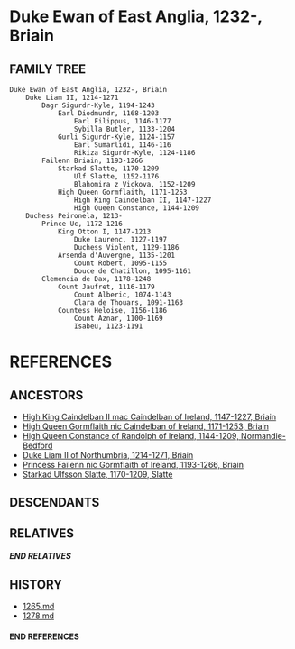 # Duke Ewan of East Anglia, 1232-, Briain

## FAMILY TREE

```
Duke Ewan of East Anglia, 1232-, Briain
    Duke Liam II, 1214-1271
        Dagr Sigurdr-Kyle, 1194-1243
            Earl Diodmundr, 1168-1203
                Earl Filippus, 1146-1177
                Sybilla Butler, 1133-1204
            Gurli Sigurdr-Kyle, 1124-1157
                Earl Sumarlidi, 1146-116
                Rikiza Sigurdr-Kyle, 1124-1186
        Failenn Briain, 1193-1266
            Starkad Slatte, 1170-1209
                Ulf Slatte, 1152-1176
                Blahomira z Vickova, 1152-1209
            High Queen Gormflaith, 1171-1253    
                High King Caindelban II, 1147-1227
                High Queen Constance, 1144-1209
    Duchess Peironela, 1213-
        Prince Uc, 1172-1216
            King Otton I, 1147-1213
                Duke Laurenc, 1127-1197
                Duchess Violent, 1129-1186
            Arsenda d'Auvergne, 1135-1201
                Count Robert, 1095-1155
                Douce de Chatillon, 1095-1161
        Clemencia de Dax, 1178-1248
            Count Jaufret, 1116-1179    
                Count Alberic, 1074-1143
                Clara de Thouars, 1091-1163
            Countess Heloise, 1156-1186
                Count Aznar, 1100-1169
                Isabeu, 1123-1191
```


# REFERENCES

## ANCESTORS
* [High King Caindelban II mac Caindelban of Ireland, 1147-1227, Briain](caindelban_ii_mac_caindelban_1147.md)
* [High Queen Gormflaith nic Caindelban of Ireland, 1171-1253, Briain](gormflaith_nic_caindelban_1171.md)
* [High Queen Constance of Randolph of Ireland, 1144-1209, Normandie-Bedford](constance_randolph_1144.md)
* [Duke Liam II of Northumbria, 1214-1271, Briain](liam_ii_1214.md)
* [Princess Failenn nic Gormflaith of Ireland, 1193-1266, Briain](failenn_nic_gormflaith_1193.md)
* [Starkad Ulfsson Slatte, 1170-1209, Slatte](starkad_ulfsson_1170.md)

## DESCENDANTS

## RELATIVES

##### END RELATIVES 
## HISTORY
* [1265.md](../h/1265.md)
* [1278.md](../h/1278.md)

#### END REFERENCES
